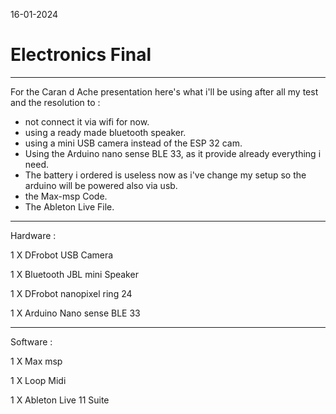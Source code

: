 16-01-2024
# Electronics Final
---

For the Caran d Ache presentation here's what i'll be using after all my test and the resolution to :

- not connect it via wifi for now.
- using a ready made bluetooth speaker.
- using a mini USB camera instead of the ESP 32 cam.
- Using the Arduino nano sense BLE 33, as it provide already everything i need.
- The battery i ordered is useless now as i've change my setup so the arduino will be powered also via usb.
- the Max-msp Code.
- The Ableton Live File.

---
Hardware :

1 X DFrobot USB Camera

1 X Bluetooth JBL mini Speaker

1 X DFrobot nanopixel ring 24

1 X Arduino Nano sense BLE 33

---
Software : 

1 X Max msp

1 X Loop Midi

1 X Ableton Live 11 Suite
